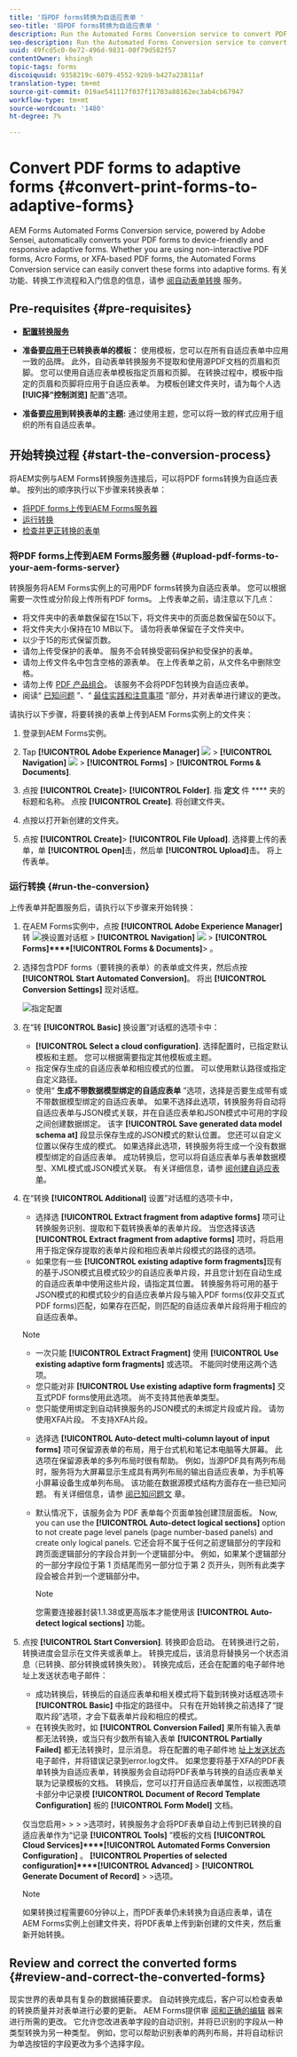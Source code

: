 ```yaml
---
title: '将PDF forms转换为自适应表单 '
seo-title: '将PDF forms转换为自适应表单 '
description: Run the Automated Forms Conversion service to convert PDF forms to adaptive forms
seo-description: Run the Automated Forms Conversion service to convert PDF forms to adaptive forms
uuid: 49fcd5c0-0e72-496d-9831-00f79d582f57
contentOwner: khsingh
topic-tags: forms
discoiquuid: 9358219c-6079-4552-92b9-b427a23811af
translation-type: tm+mt
source-git-commit: 019ae541117f037f11703a88162ec3ab4cb67947
workflow-type: tm+mt
source-wordcount: '1480'
ht-degree: 7%

---
```



# Convert PDF forms to adaptive forms {#convert-print-forms-to-adaptive-forms}

AEM Forms Automated Forms Conversion service, powered by Adobe Sensei, automatically converts your PDF forms to device-friendly and responsive adaptive forms. Whether you are using non-interactive PDF forms, Acro Forms, or XFA-based PDF forms, the Automated Forms Conversion service can easily convert these forms into adaptive forms. 有关功能、转换工作流程和入门信息的信息，请参 [阅自动表单转换](introduction.md) 服务。

## Pre-requisites {#pre-requisites}

* [**配置转换服务&#x200B;**](configure-service.md)

* **准备要[应用于](https://helpx.adobe.com/experience-manager/6-5/forms/using/template-editor.html)已转换表单的模板：** 使用模板，您可以在所有自适应表单中应用一致的品牌。 此外，自动表单转换服务不提取和使用源PDF文档的页眉和页脚。 您可以使用自适应表单模板指定页眉和页脚。 在转换过程中，模板中指定的页眉和页脚将应用于自适应表单。 为模板创建文件夹时，请为每个人选 **[!UIC择“控制浏览]** 配置”选项。

* **准备要[应用](https://helpx.adobe.com/experience-manager/6-5/forms/using/themes.html)到转换表单的主题:** 通过使用主题，您可以将一致的样式应用于组织的所有自适应表单。

## 开始转换过程 {#start-the-conversion-process}

将AEM实例与AEM Forms转换服务连接后，可以将PDF forms转换为自适应表单。 按列出的顺序执行以下步骤来转换表单：

* [将PDF forms上传到AEM Forms服务器](convert-existing-forms-to-adaptive-forms.md#upload-pdf-forms-to-your-aem-forms-server)
* [运行转换](convert-existing-forms-to-adaptive-forms.md#run-the-conversion)
* [检查并更正转换的表单](review-correct-ui-edited.md)

### 将PDF forms上传到AEM Forms服务器 {#upload-pdf-forms-to-your-aem-forms-server}

转换服务将AEM Forms实例上的可用PDF forms转换为自适应表单。 您可以根据需要一次性或分阶段上传所有PDF forms。 上传表单之前，请注意以下几点：

* 将文件夹中的表单数保留在15以下，将文件夹中的页面总数保留在50以下。
* 将文件夹大小保持在10 MB以下。 请勿将表单保留在子文件夹中。
* 以少于15的形式保留页数。
* 请勿上传受保护的表单。 服务不会转换受密码保护和受保护的表单。
* 请勿上传文件名中包含空格的源表单。 在上传表单之前，从文件名中删除空格。
* 请勿上传 [PDF 产品组合](https://helpx.adobe.com/acrobat/using/overview-pdf-portfolios.html)。 该服务不会将PDF包转换为自适应表单。
* 阅读“ [已知问题](known-issues.md) ”、“ [最佳实践和注意事项](styles-and-pattern-considerations-and-best-practices.md) ”部分，并对表单进行建议的更改。

请执行以下步骤，将要转换的表单上传到AEM Forms实例上的文件夹：

1. 登录到AEM Forms实例。

1. Tap **[!UICONTROL Adobe Experience Manager]** ![](assets/adobeexperiencemanager.png) > **[!UICONTROL Navigation]** ![](assets/compass.png) > **[!UICONTROL Forms]** > **[!UICONTROL Forms & Documents]**.
1. 点按 **[!UICONTROL Create]**> **[!UICONTROL Folder]**. 指 **定文** 件 **** 夹的标题和名称。 点按 **[!UICONTROL Create]**. 将创建文件夹。
1. 点按以打开新创建的文件夹。
1. 点按 **[!UICONTROL Create]**> **[!UICONTROL File Upload]**. 选择要上传的表单，单 **[!UICONTROL Open]**&#x200B;击，然后单 **[!UICONTROL Upload]**&#x200B;击。 将上传表单。

### 运行转换 {#run-the-conversion}

上传表单并配置服务后，请执行以下步骤来开始转换：

1. 在AEM Forms实例中，点按 **[!UICONTROL Adobe Experience Manager]** 转 ![换设置对话框](assets/adobeexperiencemanager.png) > **[!UICONTROL Navigation]** ![](assets/compass.png) > **[!UICONTROL Forms]****[!UICONTROL Forms & Documents]**> 。
1. 选择包含PDF forms（要转换的表单）的表单或文件夹，然后点按 **[!UICONTROL Start Automated Conversion]**。 将出 **[!UICONTROL Conversion Settings]** 现对话框。

   ![指定配置](assets/conversion-settings-dialog.png)

1. 在“转 **[!UICONTROL Basic]** 换设置”对话框的选项卡中：

   * **[!UICONTROL Select a cloud configuration]**. 选择配置时，已指定默认模板和主题。 您可以根据需要指定其他模板或主题。
   * 指定保存生成的自适应表单和相应模式的位置。 可以使用默认路径或指定自定义路径。
   * 使用“ **生成不带数据模型绑定的自适应表单** ”选项，选择是否要生成带有或不带数据模型绑定的自适应表单。
如果不选择此选项，转换服务将自动将自适应表单与JSON模式关联，并在自适应表单和JSON模式中可用的字段之间创建数据绑定。 该字 **[!UICONTROL Save generated data model schema at]** 段显示保存生成的JSON模式的默认位置。 您还可以自定义位置以保存生成的模式。
如果选择此选项，转换服务将生成一个没有数据模型绑定的自适应表单。 成功转换后，您可以将自适应表单与表单数据模型、XML模式或JSON模式关联。 有关详细信息，请参 [阅创建自适应表单](https://helpx.adobe.com/experience-manager/6-5/forms/using/creating-adaptive-form.html)。
   <!--
   Comment Type: draft

   <note type="note">
   <p>The XDP or XFA-based PDF form is not used to generate the Document of Record. The conversion service auto-generates the Document of Record only if you enable the Tools &gt; Cloud Services &gt; Automated Forms Conversion Configuration &gt; <strong>&lt;Properties of selected configuration&gt; &gt;</strong> Advanced &gt; Generate Document of Record option.</p>
   <p> </p>
   </note>
   -->

1. 在“转换 **[!UICONTROL Additional]** 设置”对话框的选项卡中，
   * 选择选 **[!UICONTROL Extract fragment from adaptive forms]** 项可让转换服务识别、提取和下载转换表单的表单片段。 当您选择该选 **[!UICONTROL Extract fragment from adaptive forms]** 项时，将启用用于指定保存提取的表单片段和相应表单片段模式的路径的选项。
   * 如果您有一些 **[!UICONTROL existing adaptive form fragments]**&#x200B;现有的基于JSON模式且模式较少的自适应表单片段，并且您计划在自动生成的自适应表单中使用这些片段，请指定其位置。 转换服务将可用的基于JSON模式的和模式较少的自适应表单片段与输入PDF forms(仅非交互式PDF forms)匹配，如果存在匹配，则匹配的自适应表单片段将用于相应的自适应表单。
   >[!NOTE]
   >
   >
   > * 一次只能 **[!UICONTROL  Extract Fragment]** 使用 **[!UICONTROL Use existing adaptive form fragments]** 或选项。 不能同时使用这两个选项。
   > * 您只能对非 **[!UICONTROL Use existing adaptive form fragments]** 交互式PDF forms使用此选项。 尚不支持其他表单类型。
   > * 您只能使用绑定到自动转换服务的JSON模式的未绑定片段或片段。 请勿使用XFA片段。 不支持XFA片段。


   * 选择选 **[!UICONTROL Auto-detect multi-column layout of input forms]** 项可保留源表单的布局，用于台式机和笔记本电脑等大屏幕。 此选项在保留源表单的多列布局时很有帮助。 例如，当源PDF具有两列布局时，服务将为大屏幕显示生成具有两列布局的输出自适应表单，为手机等小屏幕设备生成单列布局。 该功能在数据源模式结构方面存在一些已知问题。 有关详细信息，请参 [阅已知问题文](known-issues.md) 章。
   * 默认情况下，该服务会为 PDF 表单每个页面单独创建顶层面板。 Now, you can use the **[!UICONTROL Auto-detect logical sections]** option to not create page level panels (page number-based panels) and create only logical panels. 它还会将不属于任何之前逻辑部分的字段和跨页面逻辑部分的字段合并到一个逻辑部分中。 例如，如果某个逻辑部分的一部分字段位于第 1 页结尾而另一部分位于第 2 页开头，则所有此类字段会被合并到一个逻辑部分中。

      >[!NOTE]
      > 您需要连接器封装1.1.38或更高版本才能使用该 **[!UICONTROL Auto-detect logical sections]** 功能。



1. 点按 **[!UICONTROL Start Conversion]**. 转换即会启动。 在转换进行之前，转换进度会显示在文件夹或表单上。 转换完成后，该消息将替换另一个状态消息（已转换、部分转换或转换失败）。 转换完成后，还会在配置的电子邮件地址上发送状态电子邮件：

   * 成功转换后，转换后的自适应表单和相关模式将下载到转换对话框选项卡 **[!UICONTROL Basic]** 中指定的路径中。 只有在开始转换之前选择了“提取片段”选项，才会下载表单片段和相应的模式。
   * 在转换失败时，如 **[!UICONTROL Conversion Failed]** 果所有输入表单都无法转换，或当只有少数所有输入表单 **[!UICONTROL Partially Failed]** 都无法转换时，显示消息。 将在配置的电子邮件地 [址上发送状态](configure-service.md#configureemailnotification) 电子邮件，并将错误记录到error.log文件。
   如果您要将基于XFA的PDF表单转换为自适应表单，转换服务会自动将PDF表单与转换的自适应表单关联为记录模板的文档。 转换后，您可以打开自适应表单属性，以视图选项卡部分中记录模 **[!UICONTROL Document of Record Template Configuration]** 板的 **[!UICONTROL Form Model]** 文档。 </br>

   仅当您启用> > > >选项时，转换服务才会将PDF表单自动上传到已转换的自适应表单作为“记录 **[!UICONTROL Tools]** ”模板的文档 **[!UICONTROL Cloud Services]****[!UICONTROL Automated Forms Conversion Configuration]** 。 **[!UICONTROL Properties of selected configuration]****[!UICONTROL Advanced]** > **[!UICONTROL Generate Document of Record]** > >选项。

   <!--
   Comment Type: draft

   <note type="note">
   <p>By default, the adaptive form produces a JSON schema instead of XML schema on submission. JSON schema of a converted adaptive form is complaint with XML schema of an XFA-based form. You can use the <a href="https://sling.apache.org/apidocs/sling5/org/apache/sling/commons/json/xml/XML.html#toString">org.apache.sling.commons.json.xml API</a> to convert a JSON schema to XML schema. You can also use the following sample code for conversion:</p>
   <p><code class="code">import org.apache.sling.commons.json.JSONException;
   <discoiqbr /> import org.apache.sling.commons.json.JSONObject;
   <discoiqbr /> import org.apache.sling.commons.json.xml.XML;
   <discoiqbr />
   <discoiqbr /> public class ConversionUtils {
   <discoiqbr />
   <discoiqbr /> public static String jsonToXML(String jsonString) throws JSONException {
   <discoiqbr /> //https://sling.apache.org/apidocs/sling5/org/apache/sling/commons/json/xml/XML.html#toString(java.lang.Object)
   <discoiqbr /> //jar - http://maven.ibiblio.org/maven2/org/apache/sling/org.apache.sling.commons.json/2.0.18/
   <discoiqbr /> //Note: Need to extract boundData part before converting to XML
   <discoiqbr /> return XML.toString(new JSONObject(jsonString));
   <discoiqbr /> }
   <discoiqbr /> }</code><br /> </p>
   </note>
   -->

   >[!NOTE]
   >
   >如果转换过程需要60分钟以上，而PDF表单仍未转换为自适应表单，请在AEM Forms实例上创建文件夹，将PDF表单上传到新创建的文件夹，然后重新开始转换。

## Review and correct the converted forms {#review-and-correct-the-converted-forms}

现实世界的表单具有复杂的数据捕获要求。 自动转换完成后，客户可以检查表单的转换质量并对表单进行必要的更新。 AEM Forms提供审 [阅和正确的编辑](review-correct-ui-edited.md) 器来进行所需的更改。 它允许您改进表单字段的自动识别，并将已识别的字段从一种类型转换为另一种类型。 例如，您可以帮助识别表单的两列布局，并将自动标识为单选按钮的字段更改为多个选择字段。

